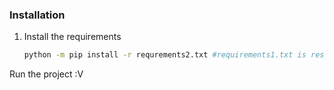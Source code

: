 ### Installation

1. Install the requirements
   ```sh
   python -m pip install -r requrements2.txt #requirements1.txt is result of pip freeze
   ```

Run the project :V
